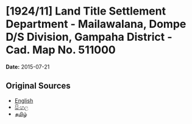 # [1924/11] Land Title Settlement Department - Mailawalana, Dompe D/S Division, Gampaha District - Cad. Map No. 511000

**Date:** 2015-07-21

## Original Sources

- [English](https://documents.gov.lk/view/extra-gazettes/2015/7/1924-11_E.pdf)
- [සිංහල](https://documents.gov.lk/view/extra-gazettes/2015/7/1924-11_S.pdf)
- [தமிழ்](https://documents.gov.lk/view/extra-gazettes/2015/7/1924-11_T.pdf)
